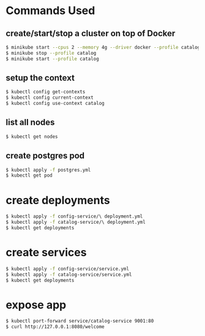 # Commands Used

## create/start/stop a cluster on top of Docker

```bash
$ minikube start --cpus 2 --memory 4g --driver docker --profile catalog
$ minikube stop --profile catalog
$ minikube start --profile catalog
```

## setup the context

```bash
$ kubectl config get-contexts
$ kubectl config current-context
$ kubectl config use-context catalog
```

## list all nodes

```bash
$ kubectl get nodes
```

## create postgres pod

```bash
$ kubectl apply -f postgres.yml
$ kubectl get pod
```

# create deployments

```bash
$ kubectl apply -f config-service/\ deployment.yml
$ kubectl apply -f catalog-service/\ deployment.yml
$ kubectl get deployments
```

# create services

```bash
$ kubectl apply -f config-service/service.yml
$ kubectl apply -f catalog-service/service.yml
$ kubectl get deployments
```

# expose app

```bash
$ kubectl port-forward service/catalog-service 9001:80
$ curl http://127.0.0.1:8080/welcome
```
